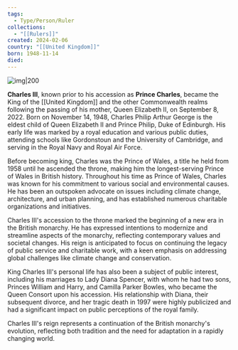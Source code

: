 ```yaml
---
tags:
  - Type/Person/Ruler
collections:
  - "[[Rulers]]"
created: 2024-02-06
country: "[[United Kingdom]]"
born: 1948-11-14
died: 
---
```

![img|200](https://upload.wikimedia.org/wikipedia/commons/a/ac/King_Charles_III_%28July_2023%29.jpg)

**Charles III**, known prior to his accession as **Prince Charles**, became the King of the [[United Kingdom]] and the other Commonwealth realms following the passing of his mother, Queen Elizabeth II, on September 8, 2022. Born on November 14, 1948, Charles Philip Arthur George is the eldest child of Queen Elizabeth II and Prince Philip, Duke of Edinburgh. His early life was marked by a royal education and various public duties, attending schools like Gordonstoun and the University of Cambridge, and serving in the Royal Navy and Royal Air Force.

Before becoming king, Charles was the Prince of Wales, a title he held from 1958 until he ascended the throne, making him the longest-serving Prince of Wales in British history. Throughout his time as Prince of Wales, Charles was known for his commitment to various social and environmental causes. He has been an outspoken advocate on issues including climate change, architecture, and urban planning, and has established numerous charitable organizations and initiatives.

Charles III's accession to the throne marked the beginning of a new era in the British monarchy. He has expressed intentions to modernize and streamline aspects of the monarchy, reflecting contemporary values and societal changes. His reign is anticipated to focus on continuing the legacy of public service and charitable work, with a keen emphasis on addressing global challenges like climate change and conservation.

King Charles III's personal life has also been a subject of public interest, including his marriages to Lady Diana Spencer, with whom he had two sons, Princes William and Harry, and Camilla Parker Bowles, who became the Queen Consort upon his accession. His relationship with Diana, their subsequent divorce, and her tragic death in 1997 were highly publicized and had a significant impact on public perceptions of the royal family.

Charles III's reign represents a continuation of the British monarchy's evolution, reflecting both tradition and the need for adaptation in a rapidly changing world.